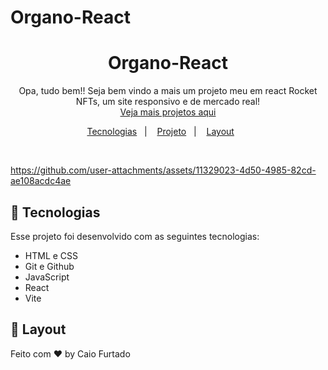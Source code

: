  # Organo-React

<h1 align="center">Organo-React</h1>

<p align="center">
 Opa, tudo bem!! Seja bem vindo a mais um projeto meu em react Rocket NFTs, um site responsivo e de mercado real!<br/>
<a href="https://github.com/CaioFurtadoo">Veja mais projetos aqui</a>
</p>

<p align="center">
  <a href="#-tecnologias">Tecnologias</a>&nbsp;&nbsp;&nbsp;|&nbsp;&nbsp;&nbsp;
  <a href="#-projeto">Projeto</a>&nbsp;&nbsp;&nbsp;|&nbsp;&nbsp;&nbsp;
  <a href="#-layout">Layout</a>&nbsp;&nbsp;&nbsp;&nbsp;&nbsp;&nbsp;
</p>

<br>

<p align="center">
 


https://github.com/user-attachments/assets/11329023-4d50-4985-82cd-ae108acdc4ae




</p>

## 🚀 Tecnologias

Esse projeto foi desenvolvido com as seguintes tecnologias:

-   HTML e CSS
-   Git e Github
-   JavaScript
-   React
-   Vite

## 🔖 Layout

Feito com ♥ by Caio Furtado
